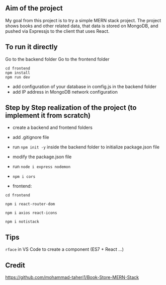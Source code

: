 ## Aim of the project

My goal from this project is to try a simple MERN stack project. The project shows books and other related data, that data is stored on MongoDB, and pushed via Expressjs to the client that uses React.


## To run it directly

Go to the backend folder
Go to the frontend folder

```shell
cd frontend 
npm install
npm run dev
```

- add configuration of your database in comfig.js in the backend folder
- add IP address in MongoDB network configuration


## Step by Step realization of the project (to implement it from scratch)

- create a backend and frontend folders

- add .gitignore file

- run ```npm init -y``` inside the backend folder to initialize package.json file

- modify the package.json file

- run ```node i express nodemon```

- ```npm i cors```

- frontend: 
```shell
cd frontend
 
npm i react-router-dom

npm i axios react-icons

npm i notistack
```

## Tips

```rface``` in VS Code to create a component (ES7 + React ...)

## Credit

https://github.com/mohammad-taheri1/Book-Store-MERN-Stack